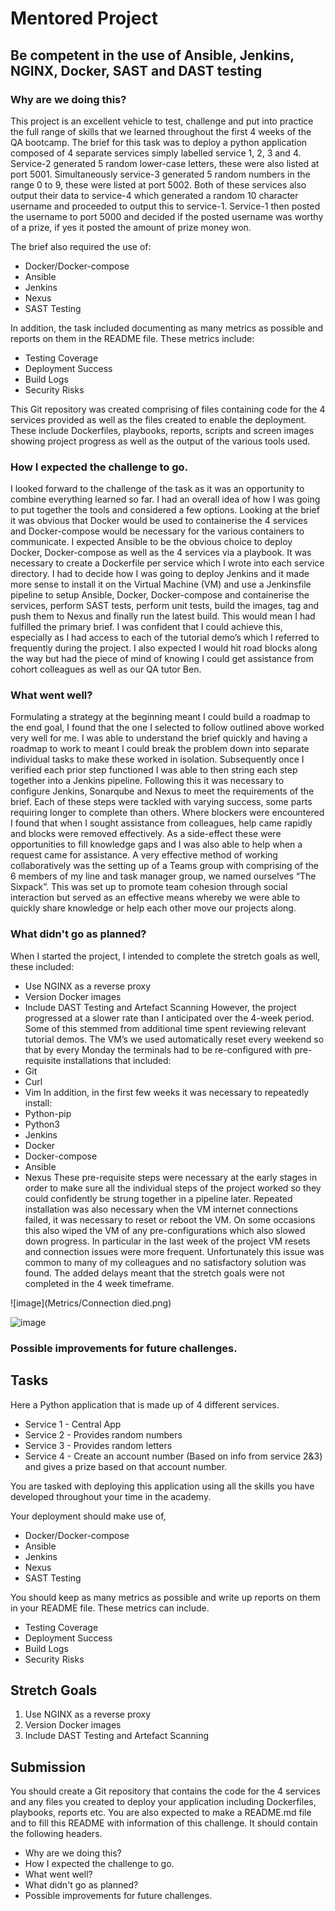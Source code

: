 # Mentored Project

## Be competent in the use of Ansible, Jenkins, NGINX, Docker, SAST and DAST testing 

### Why are we doing this?

This project is an excellent vehicle to test, challenge and put into practice the full range of skills that we learned throughout the first 4 weeks of the QA bootcamp. The brief for this task was to deploy a python application composed of 4 separate services simply labelled service 1, 2, 3 and 4. Service-2 generated 5 random lower-case letters, these were also listed at port 5001. Simultaneously service-3 generated 5 random numbers in the range 0 to 9, these were listed at port 5002. Both of these services also output their data to service-4 which generated a random 10 character username and proceeded to output this to service-1. Service-1 then posted the username to port 5000 and decided if the posted username was worthy of a prize, if yes it posted the amount of prize money won.

The brief also required the use of:

- Docker/Docker-compose
- Ansible
- Jenkins
- Nexus
- SAST Testing

In addition, the task included documenting as many metrics as possible and reports on them in the README file. These metrics include:

- Testing Coverage
- Deployment Success
- Build Logs
- Security Risks

This Git repository was created comprising of files containing code for the 4 services provided as well as the files created to enable the deployment. These include Dockerfiles, playbooks, reports, scripts and screen images showing project progress as well as the output of the various tools used. 


### How I expected the challenge to go. 

I looked forward to the challenge of the task as it was an opportunity to combine everything learned so far. I had an overall idea of how I was going to put together the tools and considered a few options. Looking at the brief it was obvious that Docker would be used to containerise the 4 services and Docker-compose would be necessary for the various containers to communicate. I expected Ansible to be the obvious choice to deploy Docker, Docker-compose as well as the 4 services via a playbook. It was necessary to create a Dockerfile per service which I wrote into each service directory. I had to decide how I was going to deploy Jenkins and it made more sense to install it on the Virtual Machine (VM) and use a Jenkinsfile pipeline to setup Ansible, Docker, Docker-compose and containerise the services, perform SAST tests, perform unit tests, build the images, tag and push them to Nexus and finally run the latest build. This would mean I had fulfilled the primary brief. I was confident that I could achieve this, especially as I had access to each of the tutorial demo’s which I referred to frequently during the project. I also expected I would hit road blocks along the way but had the piece of mind of knowing I could get assistance from cohort colleagues as well as our QA tutor Ben. 

### What went well? 

Formulating a strategy at the beginning meant I could build a roadmap to the end goal, I found that the one I selected to follow outlined above worked very well for me. I was able to understand the brief quickly and having a roadmap to work to meant I could break the problem down into separate individual tasks to make these worked in isolation. Subsequently once I verified each prior step functioned I was able to then string each step together into a Jenkins pipeline. Following this it was necessary to configure Jenkins, Sonarqube and Nexus to meet the requirements of the brief. Each of these steps were tackled with varying success, some parts requiring longer to complete than others. Where blockers were encountered I found that when I sought assistance from colleagues, help came rapidly and blocks were removed effectively. As a side-effect these were opportunities to fill knowledge gaps and I was also able to help when a request came for assistance. A very effective method of working collaboratively was the setting up of a Teams group with comprising of the 6 members of my line and task manager group, we named ourselves “The Sixpack”. This was set up to promote team cohesion through social interaction but served as an effective means whereby we were able to quickly share knowledge or help each other move our projects along.

### What didn't go as planned? 

When I started the project, I intended to complete the stretch goals as well, these included:
-	Use NGINX as a reverse proxy
-	Version Docker images
-	Include DAST Testing and Artefact Scanning
However, the project progressed at a slower rate than I anticipated over the 4-week period. Some of this stemmed from additional time spent reviewing relevant tutorial demos. The VM’s we used automatically reset every weekend so that by every Monday the terminals had to be re-configured with pre-requisite installations that included:
-	Git
-	Curl
-	Vim
In addition, in the first few weeks it was necessary to repeatedly install:
-	Python-pip
-	Python3
-	Jenkins
-	Docker
-	Docker-compose
-	Ansible
-	Nexus
These pre-requisite steps were necessary at the early stages in order to make sure all the individual steps of the project worked so they could confidently be strung together in a pipeline later. Repeated installation was also necessary when the VM internet connections failed, it was necessary to reset or reboot the VM. On some occasions this also wiped the VM of any pre-configurations which also slowed down progress. In particular in the last week of the project VM resets and connection issues were more frequent. Unfortunately this issue was common to many of my colleagues and no satisfactory solution was found. The added delays meant that the stretch goals were not completed in the 4 week timeframe.

![image](Metrics/Connection died.png)

![image](/Metrics/cov-s1.png)


### Possible improvements for future challenges.



 
## Tasks
 
Here a Python application that is made up of 4 different services.
 
- Service 1 - Central App
- Service 2 - Provides random numbers
- Service 3 - Provides random letters
- Service 4 - Create an account number (Based on info from service 2&3) and gives a prize based on that account number.
 
You are tasked with deploying this application using all the skills you have developed throughout your time in the academy.
 
Your deployment should make use of,
 
- Docker/Docker-compose
- Ansible
- Jenkins
- Nexus
- SAST Testing
 
You should keep as many metrics as possible and write up reports on them in your README file. These metrics can include.
 
- Testing Coverage
- Deployment Success
- Build Logs
- Security Risks
 
## Stretch Goals
 
1. Use NGINX as a reverse proxy
2. Version Docker images
3. Include DAST Testing and Artefact Scanning
 
## Submission
 
You should create a Git repository that contains the code for the 4 services and any files you created to deploy your application including Dockerfiles, playbooks, reports etc.
You are also expected to make a README.md file and to fill this README with information of this challenge. It should contain the following headers.
 
- Why are we doing this?
- How I expected the challenge to go.
- What went well?
- What didn't go as planned?
- Possible improvements for future challenges.
  
